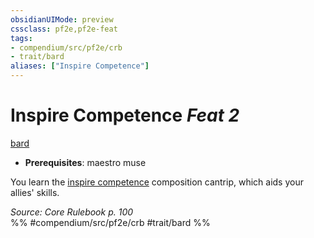 ```yaml
---
obsidianUIMode: preview
cssclass: pf2e,pf2e-feat
tags:
- compendium/src/pf2e/crb
- trait/bard
aliases: ["Inspire Competence"]
---
```

# Inspire Competence  *Feat 2*  
[bard](/rules/traits/bard.md)  

- **Prerequisites**: maestro muse

You learn the [inspire competence](/compendium/spells/inspire-competence.md) composition cantrip, which aids your allies' skills.

*Source: Core Rulebook p. 100*  
%% #compendium/src/pf2e/crb #trait/bard %%
